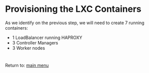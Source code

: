 # Provisioning the LXC Containers

As we identify on the previous step, we will need to create 7 running containers:
- 1 LoadBalancer running HAPROXY
- 3 Controller Managers
- 3 Worker nodes



# 
Return to: [main menu](https://github.com/jimenezcorzo/Kubernetes-The-Hard-Way-15.3-LXC/blob/master/Readme.md)
